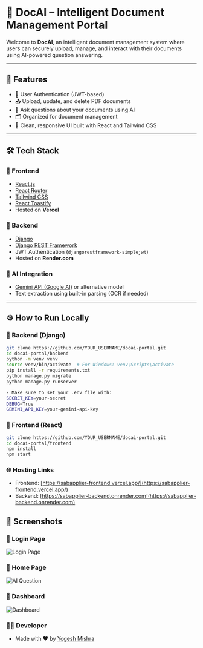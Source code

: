 # 📄 DocAI – Intelligent Document Management Portal

Welcome to **DocAI**, an intelligent document management system where users can securely upload, manage, and interact with their documents using AI-powered question answering.

---

## 🌟 Features

- 🔐 User Authentication (JWT-based)
- 📤 Upload, update, and delete PDF documents
- 🧠 Ask questions about your documents using AI
- 🗂️ Organized  for document management
- 🎨 Clean, responsive UI built with React and Tailwind CSS

---

## 🛠 Tech Stack

### 🔹 Frontend
- [React.js](https://reactjs.org/)
- [React Router](https://reactrouter.com/)
- [Tailwind CSS](https://tailwindcss.com/)
- [React Toastify](https://fkhadra.github.io/react-toastify/)
- Hosted on **Vercel**

### 🔹 Backend
- [Django](https://www.djangoproject.com/)
- [Django REST Framework](https://www.django-rest-framework.org/)
- JWT Authentication (`djangorestframework-simplejwt`)
- Hosted on **Render.com**

### 🔹 AI Integration
- [Gemini API (Google AI)](https://ai.google.dev/) or alternative model
- Text extraction using built-in parsing (OCR if needed)

---

## ⚙️ How to Run Locally

### 🔹 Backend (Django)

```bash
git clone https://github.com/YOUR_USERNAME/docai-portal.git
cd docai-portal/backend
python -m venv venv
source venv/bin/activate  # For Windows: venv\Scripts\activate
pip install -r requirements.txt
python manage.py migrate
python manage.py runserver

- Make sure to set your .env file with:
SECRET_KEY=your-secret
DEBUG=True
GEMINI_API_KEY=your-gemini-api-key
```

### 🔹 Frontend (React)

```bash
git clone https://github.com/YOUR_USERNAME/docai-portal.git
cd docai-portal/frontend
npm install
npm start
```

### 🌐 Hosting Links

- Frontend: [https://sabapplier-frontend.vercel.app/](https://sabapplier-frontend.vercel.app/)
- Backend: [https://sabapplier-backend.onrender.com](https://sabapplier-backend.onrender.com)

## 📸 Screenshots

### 🔐 Login Page
![Login Page]((https://postimg.cc/s1NPWzmF))

### 🧠 Home Page
![AI Question](https://postimg.cc/bGYct1Yw)

### 📁 Dashboard
![Dashboard](https://postimg.cc/6yKHqtp9)

### 👨‍💻 Developer
- Made with ❤️ by [Yogesh Mishra](https://github.com/yogeshm01)

